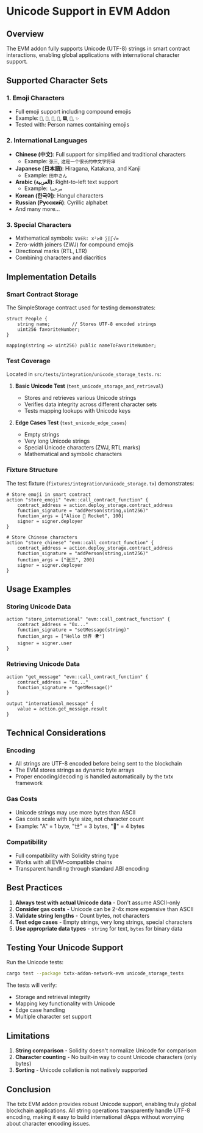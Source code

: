 # Unicode Support in EVM Addon

## Overview
The EVM addon fully supports Unicode (UTF-8) strings in smart contract interactions, enabling global applications with international character support.

## Supported Character Sets

### 1. Emoji Characters
- Full emoji support including compound emojis
- Example: `🚀`, `🎉`, `🎊`, `🎈`, `🎆`, `🎇`, `✨`
- Tested with: Person names containing emojis

### 2. International Languages
- **Chinese (中文)**: Full support for simplified and traditional characters
  - Example: `张三`, `这是一个很长的中文字符串`
- **Japanese (日本語)**: Hiragana, Katakana, and Kanji
  - Example: `田中さん`
- **Arabic (العربية)**: Right-to-left text support
  - Example: `مرحبا`
- **Korean (한국어)**: Hangul characters
- **Russian (Русский)**: Cyrillic alphabet
- And many more...

### 3. Special Characters
- Mathematical symbols: `∀x∈ℝ: x²≥0 ∑∏∫√∞`
- Zero-width joiners (ZWJ) for compound emojis
- Directional marks (RTL, LTR)
- Combining characters and diacritics

## Implementation Details

### Smart Contract Storage
The SimpleStorage contract used for testing demonstrates:
```solidity
struct People {
    string name;        // Stores UTF-8 encoded strings
    uint256 favoriteNumber;
}

mapping(string => uint256) public nameToFavoriteNumber;
```

### Test Coverage
Located in `src/tests/integration/unicode_storage_tests.rs`:

1. **Basic Unicode Test** (`test_unicode_storage_and_retrieval`)
   - Stores and retrieves various Unicode strings
   - Verifies data integrity across different character sets
   - Tests mapping lookups with Unicode keys

2. **Edge Cases Test** (`test_unicode_edge_cases`)
   - Empty strings
   - Very long Unicode strings
   - Special Unicode characters (ZWJ, RTL marks)
   - Mathematical and symbolic characters

### Fixture Structure
The test fixture (`fixtures/integration/unicode_storage.tx`) demonstrates:
```hcl
# Store emoji in smart contract
action "store_emoji" "evm::call_contract_function" {
    contract_address = action.deploy_storage.contract_address
    function_signature = "addPerson(string,uint256)"
    function_args = ["Alice 🚀 Rocket", 100]
    signer = signer.deployer
}

# Store Chinese characters
action "store_chinese" "evm::call_contract_function" {
    contract_address = action.deploy_storage.contract_address
    function_signature = "addPerson(string,uint256)"
    function_args = ["张三", 200]
    signer = signer.deployer
}
```

## Usage Examples

### Storing Unicode Data
```hcl
action "store_international" "evm::call_contract_function" {
    contract_address = "0x..."
    function_signature = "setMessage(string)"
    function_args = ["Hello 世界 🌍"]
    signer = signer.user
}
```

### Retrieving Unicode Data
```hcl
action "get_message" "evm::call_contract_function" {
    contract_address = "0x..."
    function_signature = "getMessage()"
}

output "international_message" {
    value = action.get_message.result
}
```

## Technical Considerations

### Encoding
- All strings are UTF-8 encoded before being sent to the blockchain
- The EVM stores strings as dynamic byte arrays
- Proper encoding/decoding is handled automatically by the txtx framework

### Gas Costs
- Unicode strings may use more bytes than ASCII
- Gas costs scale with byte size, not character count
- Example: "A" = 1 byte, "世" = 3 bytes, "🚀" = 4 bytes

### Compatibility
- Full compatibility with Solidity string type
- Works with all EVM-compatible chains
- Transparent handling through standard ABI encoding

## Best Practices

1. **Always test with actual Unicode data** - Don't assume ASCII-only
2. **Consider gas costs** - Unicode can be 2-4x more expensive than ASCII
3. **Validate string lengths** - Count bytes, not characters
4. **Test edge cases** - Empty strings, very long strings, special characters
5. **Use appropriate data types** - `string` for text, `bytes` for binary data

## Testing Your Unicode Support

Run the Unicode tests:
```bash
cargo test --package txtx-addon-network-evm unicode_storage_tests
```

The tests will verify:
- Storage and retrieval integrity
- Mapping key functionality with Unicode
- Edge case handling
- Multiple character set support

## Limitations

1. **String comparison** - Solidity doesn't normalize Unicode for comparison
2. **Character counting** - No built-in way to count Unicode characters (only bytes)
3. **Sorting** - Unicode collation is not natively supported

## Conclusion

The txtx EVM addon provides robust Unicode support, enabling truly global blockchain applications. All string operations transparently handle UTF-8 encoding, making it easy to build international dApps without worrying about character encoding issues.